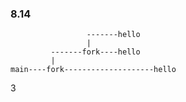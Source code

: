 ### 8.14
```        
                 -------hello
                 |
         -------fork----hello
         |         
main----fork--------------------hello
```
3